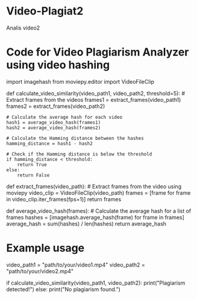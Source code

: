 # Video-Plagiat2
Analis video2
# Code for Video Plagiarism Analyzer using video hashing
import imagehash
from moviepy.editor import VideoFileClip

def calculate_video_similarity(video_path1, video_path2, threshold=5):
    # Extract frames from the videos
    frames1 = extract_frames(video_path1)
    frames2 = extract_frames(video_path2)

    # Calculate the average hash for each video
    hash1 = average_video_hash(frames1)
    hash2 = average_video_hash(frames2)

    # Calculate the Hamming distance between the hashes
    hamming_distance = hash1 - hash2

    # Check if the Hamming distance is below the threshold
    if hamming_distance < threshold:
        return True
    else:
        return False

def extract_frames(video_path):
    # Extract frames from the video using moviepy
    video_clip = VideoFileClip(video_path)
    frames = [frame for frame in video_clip.iter_frames(fps=1)]
    return frames

def average_video_hash(frames):
    # Calculate the average hash for a list of frames
    hashes = [imagehash.average_hash(frame) for frame in frames]
    average_hash = sum(hashes) / len(hashes)
    return average_hash

# Example usage
video_path1 = "path/to/your/video1.mp4"
video_path2 = "path/to/your/video2.mp4"

if calculate_video_similarity(video_path1, video_path2):
    print("Plagiarism detected!")
else:
    print("No plagiarism found.")
